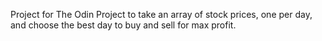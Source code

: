 Project for The Odin Project to take an array of stock prices, one per day, and choose the best day to buy and sell for max profit.
